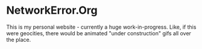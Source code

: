 # NetworkError.Org
This is my personal website - currently a huge work-in-progress.  Like, if this were geocities, there would be animated
"under construction" gifs all over the place.